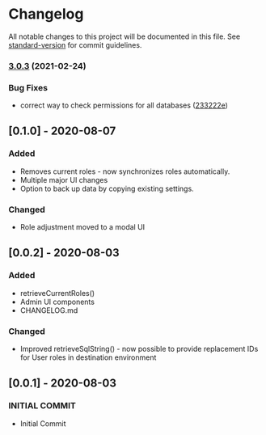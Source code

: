 # Changelog

All notable changes to this project will be documented in this file. See [standard-version](https://github.com/conventional-changelog/standard-version) for commit guidelines.

### [3.0.3](https://github.com/ijsto/strapi-plugin-migrate/compare/v3.0.0...v3.0.3) (2021-02-24)


### Bug Fixes

* correct way to check permissions for all databases ([233222e](https://github.com/ijsto/strapi-plugin-migrate/commit/233222ef65512bf0c75db6ec5167e0c95219e5c6))

## [0.1.0] - 2020-08-07

### Added

- Removes current roles - now synchronizes roles automatically.
- Multiple major UI changes
- Option to back up data by copying existing settings.

### Changed

- Role adjustment moved to a modal UI

## [0.0.2] - 2020-08-03

### Added

- retrieveCurrentRoles()
- Admin UI components
- CHANGELOG.md

### Changed

- Improved retrieveSqlString() - now possible to provide replacement IDs for User roles in destination environment

## [0.0.1] - 2020-08-03

### INITIAL COMMIT

- Initial Commit
